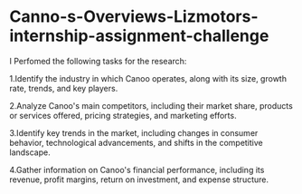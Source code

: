 # Canno-s-Overviews-Lizmotors-internship-assignment-challenge
I Perfomed the following tasks for the research:

1.Identify the industry in which Canoo operates, along with its size, growth rate, trends, and key players.

2.Analyze Canoo's main competitors, including their market share, products or services offered, pricing strategies, and marketing efforts.

3.Identify key trends in the market, including changes in consumer behavior, technological advancements, and shifts in the competitive landscape.

4.Gather information on Canoo's financial performance, including its revenue, profit margins, return on investment, and expense structure.
